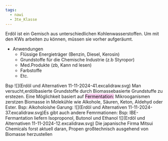 ```yaml
---
tags:
  - nawi
  - 3te_Klasse
---
```

Erdöl ist ein Gemisch aus unterschiedlichen Kohlenwasserstoffen. Um mit den KWs arbeiten zu können, müssen sie vorher aufgeräumt.
- Anwendungen
	- Flüssige Energieträger (Benzin, Diesel, Kerosin)
	- Grundstoffe für die Chemische Industrie (z.b Styropor)
	- Med.Produkte (zb, Kann nd lesen)
	- Farbstoffe
	- Etc.
	
Bsp
![](Erdöl und Alternativen 11-11-2024-41.excalidraw.svg)
Man versucht,erdölbasierte Grundstoffe durch Biomassebasierte Grundstuffe zu erstezen. Eine Möglichkeit basiert auf <mark style="background: #FFB8EBA6;">Fermentation:</mark>
Mikrooganismen zerstzen Biomasse in Molekühle wie Alkohole, Säuren, Keton, Aldehyd oder Ester.
Bsp: Alkoholoishe Garung:
![](Erdöl und Alternativen 11-11-2024-37.excalidraw.svg)Es gibt auch andere Femrmationen: 
Bsp:  IBE-Fermantation liefern Isoproponol, Butonol und Ethanol
![](Erdöl und Alternativen 11-11-2024-12.excalidraw.svg)
Die japanische Firma Mitsui Chemicals forst aktuell daran, Propen großtechnisch ausgehend von Biomasse herzustellen
